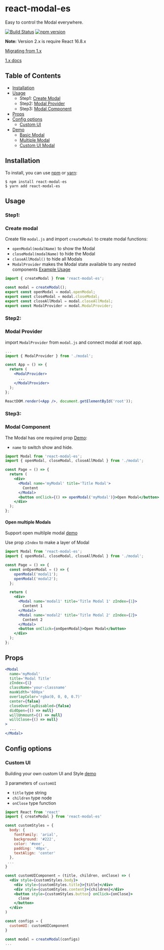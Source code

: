 # react-modal-es

Easy to control the Modal everywhere.

[![Build Status](https://circleci.com/gh/GA-MO/react-modal-es.svg)](https://circleci.com/gh/GA-MO/react-modal-es)
[![npm version](https://badge.fury.io/js/react-modal-es.svg)](https://badge.fury.io/js/react-modal-es)

**Note:** Version 2.x is require React 16.8.x

[Migrating from 1.x](./Migrating-from-1x.md)

[1.x docs](./Document-v1.md)

## Table of Contents

- [Installation](#installation)
- [Usage](#usage)
  - Step1: [Create Modal](#create-modal)
  - Step2: [Modal Provider](#modal-provider)
  - Step3: [Modal Component](#modal-component)
- [Props](#props)
- [Config options](#config-options)
  - [Custom UI](#custom-ui)
- [Demo](#demo)
  - [Basic Modal](https://codesandbox.io/s/l8qjm0wnz)
  - [Multiple Modal](https://codesandbox.io/s/ryxvyzklkn)
  - [Custom UI Modal](https://codesandbox.io/s/8z8yxqnmp8)

## Installation

To install, you can use [npm](https://npmjs.org/) or [yarn](https://yarnpkg.com):

    $ npm install react-modal-es
    $ yarn add react-modal-es

## Usage

### Step1:

### Create modal

Create file `modal.js` and import `createModal` to create modal functions:

- `openModal(modalName)` to show the Modal
- `closeModal(modalName)` to hide the Modal
- `closeAllModal()` to hide all Modals
- `ModalProvider` makes the Modal state available to any nested components [Example Usage](#modal-provider)

```jsx
import { createModal } from 'react-modal-es';

const modal = createModal();
export const openModal = modal.openModal;
export const closeModal = modal.closeModal;
export const closeAllModal = modal.closeAllModal;
export const ModalProvider = modal.ModalProvider;
```

### Step2:

### Modal Provider

import `ModalProvider` from `modal.js` and connect modal at root app.

```jsx
...
import { ModalProvider } from './modal';

const App = () => {
  return (
    <ModalProvider>
      ...
    </ModalProvider>
  );
};

ReactDOM.render(<App />, document.getElementById('root'));
```

### Step3:

### Modal Component

The Modal has one required prop [Demo](https://codesandbox.io/s/lpl3524q8z):

- `name` to switch show and hide.

```jsx
import Modal from 'react-modal-es';
import { openModal, closeModal, closeAllModal } from './modal';

const Page = () => {
  return (
    <div>
      <Modal name='myModal' title='Title Modal'>
        Content
      </Modal>
      <button onClick={() => openModal('myModal')}>Open Modal</button>
    </div>
  );
};
```

#### Open multiple Modals

Support open multilple modal [demo](https://codesandbox.io/s/301k3j55pq)

Use prop `zIndex` to make a layer of Modal

```jsx
import Modal from 'react-modal-es';
import { openModal, closeModal, closeAllModal } from './modal';

const Page = () => {
  const onOpenModal = () => {
    openModal('modal1');
    openModal('modal2');
  };

  return (
    <div>
      <Modal name='modal1' title='Title Modal 1' zIndex={1}>
        Content 1
      </Modal>
      <Modal name='modal2' title='Title Modal 2' zIndex={2}>
        Content 2
      </Modal>
      <button onClick={onOpenModal}>Open Modal</button>
    </div>
  );
};
```

## Props

```jsx
<Modal
  name='myModal'
  title='Modal Title'
  zIndex={1}
  className='your-classname'
  maxWidth='600px'
  overlayColor='rgba(0, 0, 0, 0.7)'
  center={false}
  closeOverlayDisabled={false}
  didOpen={() => null}
  willUnmount={() => null}
  willClose={() => null}
>
  ...
</Modal>
```

## Config options

### Custom UI

Building your own custom UI and Style [demo](https://codesandbox.io/s/p970p0484m)

3 parameters of `customUI`

- `title` type string
- `children` type node
- `onClose` type function

```jsx
import React from 'react'
import { createModal } from 'react-modal-es'

const customStyles = {
  body: {
    fontFamily: 'arial',
    background: '#222',
    color: '#eee',
    padding: '40px',
    textAlign: 'center'
  },
 ...
}

const customUIComponent = (title, children, onClose) => (
  <div style={customStyles.body}>
    <div style={customStyles.title}>{title}</div>
    <div style={customStyles.content}>{children}</div>
    <button style={customStyles.button} onClick={onClose}>
      close
    </button>
  </div>
)

const configs = {
  customUI: customUIComponent
}

const modal = createModal(configs)
...
```
